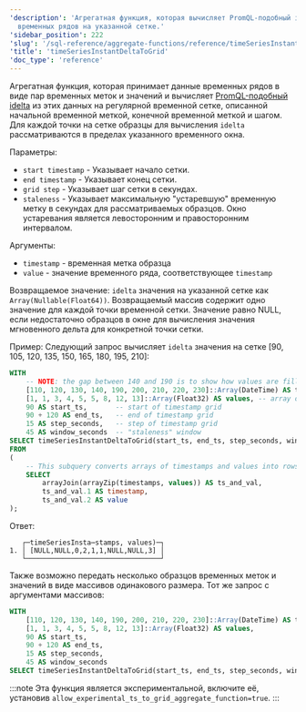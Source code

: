 ```yaml
---
'description': 'Агрегатная функция, которая вычисляет PromQL-подобный idelta по данным
  временных рядов на указанной сетке.'
'sidebar_position': 222
'slug': '/sql-reference/aggregate-functions/reference/timeSeriesInstantDeltaToGrid'
'title': 'timeSeriesInstantDeltaToGrid'
'doc_type': 'reference'
---
```

Агрегатная функция, которая принимает данные временных рядов в виде пар временных меток и значений и вычисляет [PromQL-подобный idelta](https://prometheus.io/docs/prometheus/latest/querying/functions/#idelta) из этих данных на регулярной временной сетке, описанной начальной временной меткой, конечной временной меткой и шагом. Для каждой точки на сетке образцы для вычисления `idelta` рассматриваются в пределах указанного временного окна.

Параметры:
- `start timestamp` - Указывает начало сетки.
- `end timestamp` - Указывает конец сетки.
- `grid step` - Указывает шаг сетки в секундах.
- `staleness` - Указывает максимальную "устаревшую" временную метку в секундах для рассматриваемых образцов. Окно устаревания является левосторонним и правосторонним интервалом.

Аргументы:
- `timestamp` - временная метка образца
- `value` - значение временного ряда, соответствующее `timestamp`

Возвращаемое значение:
`idelta` значения на указанной сетке как `Array(Nullable(Float64))`. Возвращаемый массив содержит одно значение для каждой точки временной сетки. Значение равно NULL, если недостаточно образцов в окне для вычисления значения мгновенного дельта для конкретной точки сетки.

Пример:
Следующий запрос вычисляет `idelta` значения на сетке [90, 105, 120, 135, 150, 165, 180, 195, 210]:

```sql
WITH
    -- NOTE: the gap between 140 and 190 is to show how values are filled for ts = 150, 165, 180 according to window paramater
    [110, 120, 130, 140, 190, 200, 210, 220, 230]::Array(DateTime) AS timestamps,
    [1, 1, 3, 4, 5, 5, 8, 12, 13]::Array(Float32) AS values, -- array of values corresponding to timestamps above
    90 AS start_ts,       -- start of timestamp grid
    90 + 120 AS end_ts,   -- end of timestamp grid
    15 AS step_seconds,   -- step of timestamp grid
    45 AS window_seconds  -- "staleness" window
SELECT timeSeriesInstantDeltaToGrid(start_ts, end_ts, step_seconds, window_seconds)(timestamp, value)
FROM
(
    -- This subquery converts arrays of timestamps and values into rows of `timestamp`, `value`
    SELECT
        arrayJoin(arrayZip(timestamps, values)) AS ts_and_val,
        ts_and_val.1 AS timestamp,
        ts_and_val.2 AS value
);
```

Ответ:

```response
   ┌─timeSeriesInsta⋯stamps, values)─┐
1. │ [NULL,NULL,0,2,1,1,NULL,NULL,3] │
   └─────────────────────────────────┘
```

Также возможно передать несколько образцов временных меток и значений в виде массивов одинакового размера. Тот же запрос с аргументами массивов:

```sql
WITH
    [110, 120, 130, 140, 190, 200, 210, 220, 230]::Array(DateTime) AS timestamps,
    [1, 1, 3, 4, 5, 5, 8, 12, 13]::Array(Float32) AS values,
    90 AS start_ts,
    90 + 120 AS end_ts,
    15 AS step_seconds,
    45 AS window_seconds
SELECT timeSeriesInstantDeltaToGrid(start_ts, end_ts, step_seconds, window_seconds)(timestamps, values);
```

:::note
Эта функция является экспериментальной, включите её, установив `allow_experimental_ts_to_grid_aggregate_function=true`.
:::